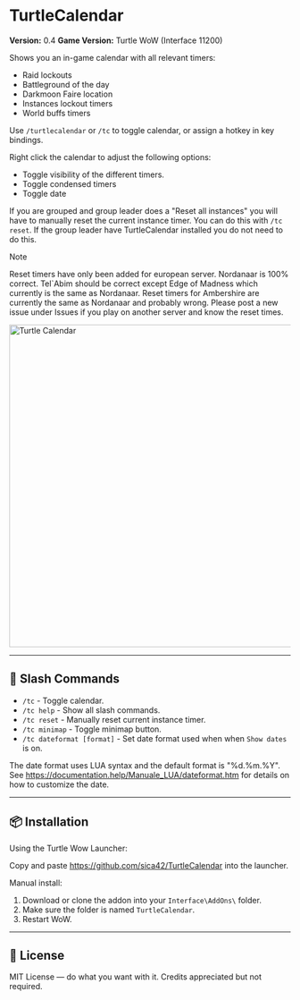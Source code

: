 # TurtleCalendar
**Version:** 0.4
**Game Version:** Turtle WoW (Interface 11200)

Shows you an in-game calendar with all relevant timers:
* Raid lockouts
* Battleground of the day
* Darkmoon Faire location
* Instances lockout timers
* World buffs timers

Use `/turtlecalendar` or `/tc` to toggle calendar, or assign a hotkey in key bindings.

Right click the calendar to adjust the following options:
* Toggle visibility of the different timers.
* Toggle condensed timers
* Toggle date

If you are grouped and group leader does a "Reset all instances" you will have to manually reset the current instance timer. You can do this with `/tc reset`.
If the group leader have TurtleCalendar installed you do not need to do this.

> [!NOTE]
> Reset timers have only been added for european server.
> Nordanaar is 100% correct. Tel`Abim should be correct except Edge of Madness which currently is the same as Nordanaar.
> Reset timers for Ambershire are currently the same as Nordanaar and probably wrong.
> Please post a new issue under Issues if you play on another server and know the reset times.

<img width="1351" height="577" alt="Turtle Calendar" src="https://github.com/user-attachments/assets/e6369d2e-5b78-4df3-b1f4-e0968873019c" />

---

## 🧰 Slash Commands

- `/tc` - Toggle calendar.
- `/tc help` - Show all slash commands. 
- `/tc reset` - Manually reset current instance timer.
- `/tc minimap` - Toggle minimap button.
- `/tc dateformat [format]` - Set date format used when when `Show dates` is on.

The date format uses LUA syntax and the default format is "%d.%m.%Y".
See https://documentation.help/Manuale_LUA/dateformat.htm for details on how to customize the date.

---

## 📦 Installation

Using the Turtle Wow Launcher:

Copy and paste https://github.com/sica42/TurtleCalendar into the launcher.

Manual install:
1. Download or clone the addon into your `Interface\AddOns\` folder.
2. Make sure the folder is named `TurtleCalendar`.
3. Restart WoW.

---

## 📄 License

MIT License — do what you want with it. Credits appreciated but not required.


